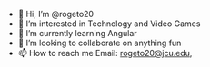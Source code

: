 - 👋 Hi, I’m @rogeto20
- 👀 I’m interested in Technology and Video Games
- 🌱 I’m currently learning Angular
- 💞️ I’m looking to collaborate on anything fun
- 📫 How to reach me Email: rogeto20@jcu.edu,
